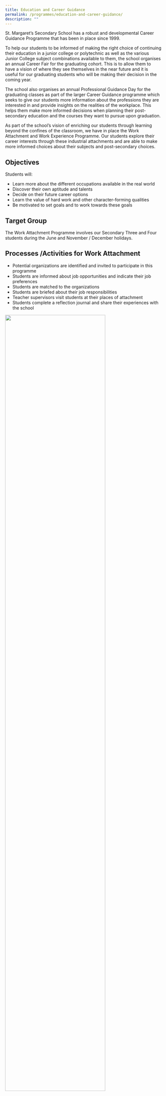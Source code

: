 ```yaml
---
title: Education and Career Guidance
permalink: /programmes/education-and-career-guidance/
description: ""
---
```

St. Margaret’s Secondary School has a robust and developmental Career Guidance Programme that has been in place since 1999.

To help our students to be informed of making the right choice of continuing their education in a junior college or polytechnic as well as the various Junior College subject combinations available to them, the school organises an annual Career Fair for the graduating cohort. This is to allow them to have a vision of where they see themselves in the near future and it is useful for our graduating students who will be making their decision in the coming year.

The school also organises an annual Professional Guidance Day for the graduating classes as part of the larger Career Guidance programme which seeks to give our students more information about the professions they are interested in and provide insights on the realities of the workplace. This helps them make more informed decisions when planning their post-secondary education and the courses they want to pursue upon graduation.

As part of the school’s vision of enriching our students through learning beyond the confines of the classroom, we have in place the Work Attachment and Work Experience Programme. Our students explore their career interests through these industrial attachments and are able to make more informed choices about their subjects and post-secondary choices.  

Objectives
----------

Students will:

*   Learn more about the different occupations available in the real world
*   Discover their own aptitude and talents
*   Decide on their future career options
*   Learn the value of hard work and other character-forming qualities
*   Be motivated to set goals and to work towards these goals

Target Group
------------

The Work Attachment Programme involves our Secondary Three and Four students during the June and November / December holidays.

Processes /Activities for Work Attachment
-----------------------------------------

*   Potential organizations are identified and invited to participate in this programme
*   Students are informed about job opportunities and indicate their job preferences
*   Students are matched to the organizations
*   Students are briefed about their job responsibilities
*   Teacher supervisors visit students at their places of attachment
*   Students complete a reflection journal and share their experiences with the school

  
<img src="/images/CareerFair2.jpg" style="width:80%">
<br>
<img src="/images/Attachment%20at%20Singapore%20Poly%20w%20captions.jpg" style="width:80%">
<br>
<img src="/images/Career%20Fair%20-%20Exploring%20options%20w%20captions.jpg" style="width:80%">

<img src="/images/Professional%20Guidance%20Day%20w%20captions.jpg" style="width:80%">
<br>
<img src="/images/MP%20Shadowing%20w%20captions.jpg" style="width:80%">

<img src="/images/Work%20Attachment%20at%20Central%20Chambers%20w%20captions.jpg" style="width:80%">
  

Education and Career Guidance Fair 2022
---------------------------------------

The Education and Career Guidance (ECG) Fair, comprising a series of activities from&nbsp;now till April, provides our graduating students with the opportunity to explore education&nbsp;and career pathways.

Through the sharing by our partners comprising professionals from various industries and&nbsp;educators from institutes of higher learning, the ECG Fair allows our students to gain&nbsp;awareness of the skills, knowledge and attitudes that allow one to contribute and thrive in&nbsp;the various industries, so as to make informed decisions of the courses to apply for after&nbsp;the national examinations.

The content featured during the ECG Fair has been carefully curated to provide the&nbsp;students with good perspectives of the work involved as well as the skill sets and mindsets&nbsp;needed to thrive in this volatile landscape.

The ECG Fair 2022 consists of the following segments of learning.

| Segment | Schedule | Platform |
| --- | --- | --- |
| **Learning about themselves and the industries** <br><br> Students learn about the industries they are keen in at their own pace using curated resources and fill in their responses in their ECG Fair journal. | February | [Student Learning Space](https://vle.learning.moe.edu.sg/login) |
| **Conversations with the Professionals and Educators (2 Sessions)** <br><br> All Secondary 4 and 5 students are required to&nbsp;<u>attend both sessions</u>&nbsp;before completing relevant parts in their ECG journal. <br><br> More details will be provided to the students nearer the dates. | Wednesday, 9 Mar and Wednesday, 30 Mar<br><br> 4.30 pm to 5.30 pm | Zoom Webinar |
| **Multiplying Learning**<br><br> Students share their reflections and learn from one another during their CCE lesson. | Monday, 4 Apr&nbsp; | CCE Lesson&nbsp; |&nbsp;
| | |

ECG Resources&nbsp;
--------------  

| Education and Career Guidance (ECG)  <br> Support and Early Admission Exercise (EAE) | Institute of Technical Education (ITE) <br> Early Admission Exercise (EAE) |
| --- | --- |
| **My Skills Future** <br> Students are strongly encouraged to explore the portal to access self-profiling tools and information on the courses. They are provided with a guide for password reset if they have forgotten their passwords. <br>-  [My Skills Future - Secondary](https://www.myskillsfuture.gov.sg/content/student/en/secondary.html) <br>-   [My Skills Future - Pre-University](https://www.myskillsfuture.gov.sg/content/student/en/preu.html) | **Details&nbsp;&amp; Videos on ITE EAE** <br>-   [ITE Early Admissions Exercise](https://www.ite.edu.sg/admissions/full-time-courses/nitec/early-admissions-exercise) <br>-   [Official Video on ITE EAE](https://www.ite.edu.sg/admissions/full-time-courses/nitec/early-admissions-exercise)&nbsp;<br>-   [Recording of ITE Webinar Talk Series](https://drive.google.com/open?id=1VssJD6ZnUrRTMjIyZjyL6id7le0gAPTz)&nbsp;&nbsp;(All you need to know about ITE EAE) |
| **Useful ECG Site** <br> Useful information, including admission booklets where course details and cutoff points are listed, can be accessed below:  <br>-   [Polytechnic Courses](https://www.moe.gov.sg/coursefinder) <br>-   [ITE Early Admissions Exercise](https://www.ite.edu.sg/admissions/full-time-courses/nitec-and-3-year-higher-nitec/early-admissions-exercise)&nbsp;<br>-   [JAE Booklet 2022](https://www.moe.gov.sg/-/media/files/post-secondary/2022-jae-information-booklet.pdf)&nbsp; <br>-   [ITE GCE 'O' admission booklet 2022](https://www.ite.edu.sg/docs/default-source/admissions-docs/full-time/publications/admission-booklet/gce-o-admission-booklet-2022.pdf?sfvrsn=d2b28aeb_4)&nbsp;&nbsp;<br>-   [Post Secondary Admissions Exercises and Programmes](https://www.moe.gov.sg/post-secondary/admissions) | **Support by the School for ITE EAE** <br> Our teacher mentors will provide support to our students in their application. Students who have yet to indicate their interest can email&nbsp;Ms Lum Ying Lee, Asst. Year Head (Secondary 4&amp;5) at&nbsp;[lum\_ying\_lee@moe.edu.sg](mailto:lum_ying_lee@moe.edu.sg). |
| | |

Students/Parents may get in touch with our ECG counsellor, Ms Ang Hui Min at&nbsp;[ang\_hui\_min@schools.gov.sg](mailto:ang_hui_min@schools.gov.sg)&nbsp;or via the booking form accessible at&nbsp;[go.gov.sg/smssecg](http://go.gov.sg/smssecg)&nbsp;  

Consultations will be conducted on Mondays and Tuesdays at the ECG Room in the School Library, 7.30 a.m. – 5.00 p.m.  

Details of Post Secondary Pathways
----------------------------------

Students will find useful information and links in the summary below:  
[Education Pathway N(A)](/files/Education%20Pathway%20-%20NA.pdf)  
[Education Pathway N(T)](/files/Education%20Pathway%20-%20NT.pdf);  
[Education Pathway 'O'](/files/Education%20Pathway%20-%20O.pdf);  

Photo Albums
------------

<iframe allowfullscreen="true" height="569" width="960" frameborder="0" src="https://docs.google.com/presentation/d/e/2PACX-1vTiUSw-l41F3YtWo0zWC3Bj7skilqioha0NjfBWgmR1R38muhLSH0zg6PWUwV9v21foW_NkoYdqTguW/embed?start=false&amp;loop=false&amp;delayms=3000"></iframe>